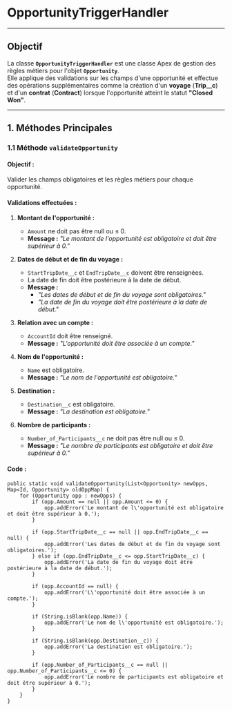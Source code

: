 # OpportunityTriggerHandler

---

## **Objectif**

La classe **`OpportunityTriggerHandler`** est une classe Apex de gestion des règles métiers pour l'objet **`Opportunity`**.  
Elle applique des validations sur les champs d'une opportunité et effectue des opérations supplémentaires comme la création d'un **voyage** (**Trip__c**) et d'un **contrat** (**Contract**) lorsque l'opportunité atteint le statut **"Closed Won"**.

---

## **1. Méthodes Principales**

### **1.1 Méthode `validateOpportunity`**

#### **Objectif :**  
Valider les champs obligatoires et les règles métiers pour chaque opportunité.

#### **Validations effectuées :**  
1. **Montant de l'opportunité :**  
   - `Amount` ne doit pas être null ou ≤ 0.  
   - **Message :** *"Le montant de l'opportunité est obligatoire et doit être supérieur à 0."*

2. **Dates de début et de fin du voyage :**  
   - `StartTripDate__c` et `EndTripDate__c` doivent être renseignées.  
   - La date de fin doit être postérieure à la date de début.  
   - **Message :**  
     - *"Les dates de début et de fin du voyage sont obligatoires."*  
     - *"La date de fin du voyage doit être postérieure à la date de début."*

3. **Relation avec un compte :**  
   - `AccountId` doit être renseigné.  
   - **Message :** *"L'opportunité doit être associée à un compte."*

4. **Nom de l'opportunité :**  
   - `Name` est obligatoire.  
   - **Message :** *"Le nom de l'opportunité est obligatoire."*

5. **Destination :**  
   - `Destination__c` est obligatoire.  
   - **Message :** *"La destination est obligatoire."*

6. **Nombre de participants :**  
   - `Number_of_Participants__c` ne doit pas être null ou ≤ 0.  
   - **Message :** *"Le nombre de participants est obligatoire et doit être supérieur à 0."*

#### **Code :**
```apex
public static void validateOpportunity(List<Opportunity> newOpps, Map<Id, Opportunity> oldOppMap) {
    for (Opportunity opp : newOpps) {
        if (opp.Amount == null || opp.Amount <= 0) {
            opp.addError('Le montant de l\'opportunité est obligatoire et doit être supérieur à 0.');
        }

        if (opp.StartTripDate__c == null || opp.EndTripDate__c == null) {
            opp.addError('Les dates de début et de fin du voyage sont obligatoires.');
        } else if (opp.EndTripDate__c <= opp.StartTripDate__c) {
            opp.addError('La date de fin du voyage doit être postérieure à la date de début.');
        }

        if (opp.AccountId == null) {
            opp.addError('L\'opportunité doit être associée à un compte.');
        }

        if (String.isBlank(opp.Name)) {
            opp.addError('Le nom de l\'opportunité est obligatoire.');
        }

        if (String.isBlank(opp.Destination__c)) {
            opp.addError('La destination est obligatoire.');
        }

        if (opp.Number_of_Participants__c == null || opp.Number_of_Participants__c <= 0) {
            opp.addError('Le nombre de participants est obligatoire et doit être supérieur à 0.');
        }
    }
}
